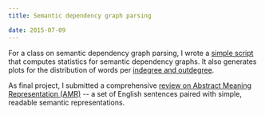 ```yaml
---
title: Semantic dependency graph parsing

date: 2015-07-09
---
```


For a class on semantic dependency graph parsing, I wrote a [simple script](https://github.com/melanietosik/dependency-graph-parsing) that computes statistics for semantic dependency graphs. It also generates plots for the distribution of words per [indegree and outdegree](http://en.wikipedia.org/wiki/Directed_graph#Indegree_and_outdegree).

As final project, I submitted a comprehensive [review on Abstract Meaning Representation (AMR)]({{site.url}}/files/amr.pdf) -- a set of English sentences paired with simple, readable semantic representations.
